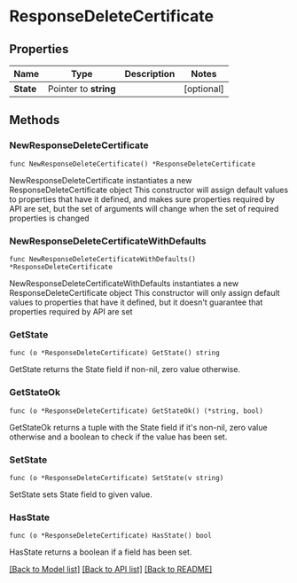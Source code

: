 # ResponseDeleteCertificate

## Properties

Name | Type | Description | Notes
------------ | ------------- | ------------- | -------------
**State** | Pointer to **string** |  | [optional] 

## Methods

### NewResponseDeleteCertificate

`func NewResponseDeleteCertificate() *ResponseDeleteCertificate`

NewResponseDeleteCertificate instantiates a new ResponseDeleteCertificate object
This constructor will assign default values to properties that have it defined,
and makes sure properties required by API are set, but the set of arguments
will change when the set of required properties is changed

### NewResponseDeleteCertificateWithDefaults

`func NewResponseDeleteCertificateWithDefaults() *ResponseDeleteCertificate`

NewResponseDeleteCertificateWithDefaults instantiates a new ResponseDeleteCertificate object
This constructor will only assign default values to properties that have it defined,
but it doesn't guarantee that properties required by API are set

### GetState

`func (o *ResponseDeleteCertificate) GetState() string`

GetState returns the State field if non-nil, zero value otherwise.

### GetStateOk

`func (o *ResponseDeleteCertificate) GetStateOk() (*string, bool)`

GetStateOk returns a tuple with the State field if it's non-nil, zero value otherwise
and a boolean to check if the value has been set.

### SetState

`func (o *ResponseDeleteCertificate) SetState(v string)`

SetState sets State field to given value.

### HasState

`func (o *ResponseDeleteCertificate) HasState() bool`

HasState returns a boolean if a field has been set.


[[Back to Model list]](../README.md#documentation-for-models) [[Back to API list]](../README.md#documentation-for-api-endpoints) [[Back to README]](../README.md)


